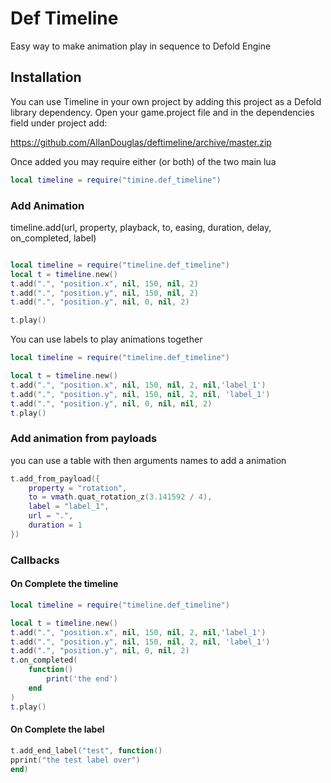 # Def Timeline
Easy way to make animation play in sequence to Defold Engine

## Installation

You can use Timeline in your own project by adding this project as a Defold library dependency. Open your game.project file and in the dependencies field under project add:

https://github.com/AllanDouglas/deftimeline/archive/master.zip

Once added you may require either (or both) of the two main lua

```lua
local timeline = require("timine.def_timeline")
```

### Add Animation

timeline.add(url, property, playback, to, easing, duration, delay, on_completed, label)

```lua

local timeline = require("timeline.def_timeline")
local t = timeline.new()
t.add(".", "position.x", nil, 150, nil, 2)
t.add(".", "position.y", nil, 150, nil, 2)
t.add(".", "position.y", nil, 0, nil, 2)

t.play()
```

You can use labels to play animations together

```lua
local timeline = require("timeline.def_timeline")

local t = timeline.new()
t.add(".", "position.x", nil, 150, nil, 2, nil,'label_1')
t.add(".", "position.y", nil, 150, nil, 2, nil, 'label_1')
t.add(".", "position.y", nil, 0, nil, nil, 2)	
t.play()
```

### Add animation from payloads

you can use a table with then arguments names to add a animation

```lua
t.add_from_payload({
	property = "rotation",
	to = vmath.quat_rotation_z(3.141592 / 4),
	label = "label_1",
	url = ".",
	duration = 1
})

```


### Callbacks
    
#### On Complete the timeline

```lua
local timeline = require("timeline.def_timeline")

local t = timeline.new()
t.add(".", "position.x", nil, 150, nil, 2, nil,'label_1')
t.add(".", "position.y", nil, 150, nil, 2, nil, 'label_1')
t.add(".", "position.y", nil, 0, nil, 2)
t.on_completed(
	function()
		print('the end')
	end
)
t.play()
```
#### On Complete the label

```lua
t.add_end_label("test", function()
pprint("the test label over")
end)
```


